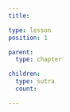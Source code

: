 ```yaml
---
title:

type: lesson
position: 1

parent: 
  type: chapter

children: 
  type: sutra
  count:

---
```


